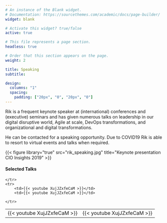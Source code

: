 ```yaml
---
# An instance of the Blank widget.
# Documentation: https://sourcethemes.com/academic/docs/page-builder/
widget: blank

# Activate this widget? true/false
active: true

# This file represents a page section.
headless: true

# Order that this section appears on the page.
weight: 2

title: Speaking
subtitle:

design:
  columns: "1"
  spacing:
    padding: ["20px", "0", "20px", "0"]
---
```


Rik is a frequent keynote speaker at (international) conferences and (executive) seminars and has given numerous talks on leadership in our digital disruptive world, Agile at scale, DevOps transformations, and organizational and digital transformations.

He can be contacted for a speaking opportunity. Due to COVID19 Rik is able to resort to virtual events and talks when required.

{{< figure library="true" src="rik_speaking.jpg" title="Keynote presentation CIO Insights 2019" >}}

#### Selected Talks

<table width="500px">
    <tr>
        <td>{{< youtube XujJZxfeCaM >}}</td>
        <td>{{< youtube XujJZxfeCaM >}}</td>
        
    </tr>
    <tr>
        <td>{{< youtube XujJZxfeCaM >}}</td>
        <td>{{< youtube XujJZxfeCaM >}}</td>
        
    </tr>
    
</table>






